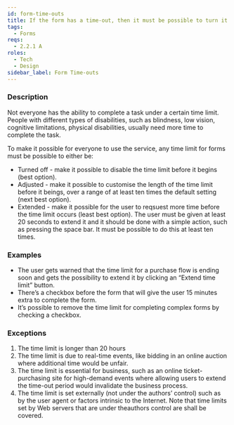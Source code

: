 ```yaml
---
id: form-time-outs
title: If the form has a time-out, then it must be possible to turn it off, adjust or extend it
tags:
  - Forms
reqs:
  - 2.2.1 A
roles:
  - Tech
  - Design
sidebar_label: Form Time-outs
---
```


### Description

Not everyone has the ability to complete a task under a certain time limit. People with different types of disabilities, such as blindness, low vision, cognitive limitations, physical disabilities, usually need more time to complete the task.

To make it possible for everyone to use the service, any time limit for forms must be possible to either be:

- Turned off - make it possible to disable the time limit before it begins (best option).
- Adjusted - make it possible to customise the length of the time limit before it beings, over a range of at least ten times the default setting (next best option).
- Extended - make it possible for the user to reqsuest more time before the time limit occurs (least best option). The user must be given at least 20 seconds to extend it and it should be done with a simple action, such as pressing the space bar. It must be possible to do this at least ten times.

### Examples

- The user gets warned that the time limit for a purchase flow is ending soon and gets the possibility to extend it by clicking an “Extend time limit” button.
- There’s a checkbox before the form that will give the user 15 minutes extra to complete the form.
- It’s possible to remove the time limit for completing complex forms by checking a checkbox.

### Exceptions

1. The time limit is longer than 20 hours
2. The time limit is due to real-time events, like bidding in an online auction where additional time would be unfair.
3. The time limit is essential for business, such as an online ticket-purchasing site for high-demand events where allowing users to extend the time-out period would invalidate the business process.
4. The time limit is set externally (not under the authors’ control) such as by the user agent or factors intrinsic to the Internet. Note that time limits set by Web servers that are under theauthors control are shall be covered.
